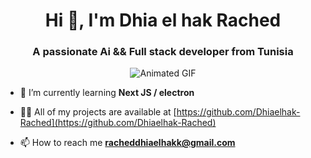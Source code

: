 <h1 align="center">Hi 👋, I'm Dhia el hak Rached</h1>
<h3 align="center">A passionate Ai && Full stack developer from Tunisia</h3>
<p align="center">
  <img src="https://thumbs.gfycat.com/WealthyBelovedGreatdane-max-1mb.gif" alt="Animated GIF"/>
</p>



- 🌱 I’m currently learning **Next JS / electron**

- 👨‍💻 All of my projects are available at [https://github.com/Dhiaelhak-Rached](https://github.com/Dhiaelhak-Rached)

- 📫 How to reach me **racheddhiaelhakk@gmail.com**

